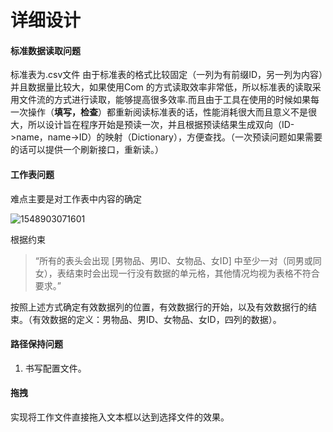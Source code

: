 # 详细设计

#### 标准数据读取问题

标准表为.csv文件 由于标准表的格式比较固定（一列为有前缀ID，另一列为内容）并且数据量比较大，如果使用Com 的方式读取效率非常低，所以标准表的读取采用文件流的方式进行读取，能够提高很多效率.而且由于工具在使用的时候如果每一次操作（**填写，检查**）都重新阅读标准表的话，性能消耗很大而且意义不是很大，所以设计旨在程序开始是预读一次，并且根据预读结果生成双向（ID->name，name->ID）的映射（Dictionary），方便查找。（一次预读问题如果需要的话可以提供一个刷新接口，重新读。）

 #### 工作表问题

难点主要是对工作表中内容的确定

![1548903071601](E:\需求分析\2019-1-23_配置需求检查工具\表格.png)

根据约束

> “所有的表头会出现 [男物品、男ID、女物品、女ID] 中至少一对（同男或同女），表结束时会出现一行没有数据的单元格，其他情况均视为表格不符合要求。”

按照上述方式确定有效数据列的位置，有效数据行的开始，以及有效数据行的结束。（有效数据的定义：男物品、男ID、女物品、女ID，四列的数据）。

#### 路径保持问题

1. 书写配置文件。

#### 拖拽

实现将工作文件直接拖入文本框以达到选择文件的效果。